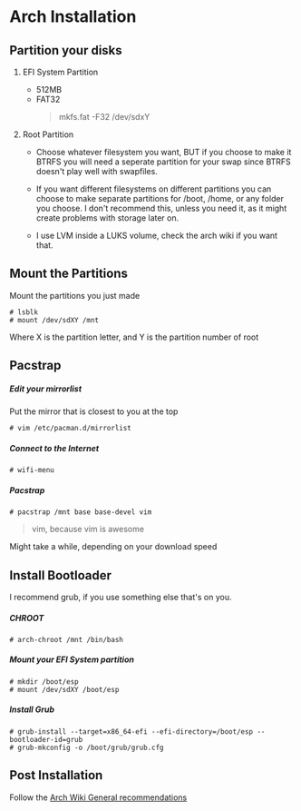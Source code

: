 Arch Installation
===

Partition your disks
---

1. EFI System Partition
    - 512MB
    - FAT32
        >mkfs.fat -F32 /dev/sdxY

2. Root Partition
    - Choose whatever filesystem you want, BUT if you choose to make it
        BTRFS you will need a seperate partition for your swap since
        BTRFS doesn't play well with swapfiles.

    - If you want different filesystems on different partitions you can
        choose to make separate partitions for /boot, /home, or any
        folder you choose. I don't recommend this, unless you need it,
        as it might create problems with storage later on.

    - I use LVM inside a LUKS volume, check the arch wiki if you want
    that.

Mount the Partitions
---
Mount the partitions you just made
```
# lsblk
# mount /dev/sdXY /mnt
```
Where X is the partition letter, and Y is the partition number of root


Pacstrap
---

##### Edit your mirrorlist

Put the mirror that is closest to you at the
top
```
# vim /etc/pacman.d/mirrorlist
```

##### Connect to the Internet
```
# wifi-menu
```

##### Pacstrap
```
# pacstrap /mnt base base-devel vim
```
> vim, because vim is awesome

Might take a while, depending on your download speed

Install Bootloader
---
I recommend grub, if you use something else that's on you.

##### CHROOT
```
# arch-chroot /mnt /bin/bash
```

##### Mount your EFI System partition
```
# mkdir /boot/esp
# mount /dev/sdXY /boot/esp
```

##### Install Grub
```
# grub-install --target=x86_64-efi --efi-directory=/boot/esp --bootloader-id=grub
# grub-mkconfig -o /boot/grub/grub.cfg
```

Post Installation
---
Follow the [Arch Wiki General recommendations](https://wiki.archlinux.org/index.php/General_recommendations)
